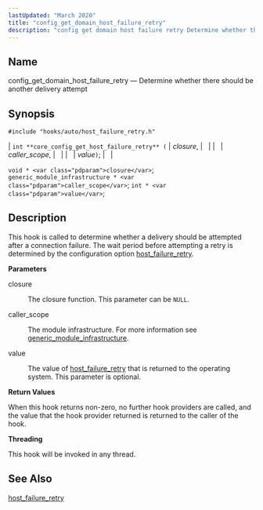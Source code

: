 ```yaml
---
lastUpdated: "March 2020"
title: "config_get_domain_host_failure_retry"
description: "config get domain host failure retry Determine whether there should be another delivery attempt int core config get host failure retry closure caller scope value void closure generic module infrastructure caller scope int value This hook is called to determine whether a delivery should be attempted after a connection failure..."
---
```


<a name="hooks.auto.config_get_domain_host_failure_retry"></a> 
## Name

config_get_domain_host_failure_retry — Determine whether there should be another delivery attempt

## Synopsis

`#include "hooks/auto/host_failure_retry.h"`

| `int **core_config_get_host_failure_retry** (` | <var class="pdparam">closure</var>, |   |
|   | <var class="pdparam">caller_scope</var>, |   |
|   | <var class="pdparam">value</var>`)`; |   |

`void * <var class="pdparam">closure</var>`;
`generic_module_infrastructure * <var class="pdparam">caller_scope</var>`;
`int * <var class="pdparam">value</var>`;<a name="idp32370256"></a> 
## Description

This hook is called to determine whether a delivery should be attempted after a connection failure. The wait period before attempting a retry is determined by the configuration option [host_failure_retry](/momentum/3/3-reference/3-reference-conf-ref-host-failure-retry).

**<a name="idp32372784"></a> Parameters**

<dl class="variablelist">

<dt>closure</dt>

<dd>

The closure function. This parameter can be `NULL`.

</dd>

<dt>caller_scope</dt>

<dd>

The module infrastructure. For more information see [generic_module_infrastructure](/momentum/3/3-api/structs-generic-module-infrastructure).

</dd>

<dt>value</dt>

<dd>

The value of [host_failure_retry](/momentum/3/3-reference/3-reference-conf-ref-host-failure-retry) that is returned to the operating system. This parameter is optional.

</dd>

</dl>

**<a name="idp34966608"></a> Return Values**

When this hook returns non-zero, no further hook providers are called, and the value that the hook provider returned is returned to the caller of the hook.

**<a name="idp34967664"></a> Threading**

This hook will be invoked in any thread.

<a name="idp34969072"></a> 
## See Also

[host_failure_retry](/momentum/3/3-reference/3-reference-conf-ref-host-failure-retry)